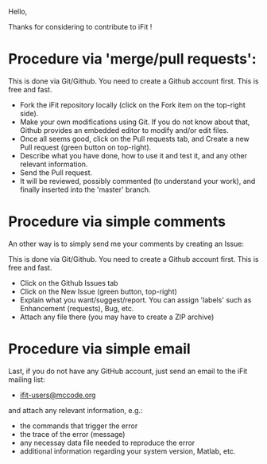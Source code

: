 Hello,

Thanks for considering to contribute to iFit !

# Procedure via 'merge/pull requests':

This is done via Git/Github. You need to create a Github account first. This is free and fast.

- Fork the iFit repository locally (click on the Fork item on the top-right side).
- Make your own modifications using Git. If you do not know about that, Github provides an embedded editor to modify and/or edit files.
- Once all seems good, click on the Pull requests tab, and Create a new Pull request (green button on top-right).
- Describe what you have done, how to use it and test it, and any other relevant information.
- Send the Pull request.
- It will be reviewed, possibly commented (to understand your work), and finally inserted into the 'master' branch.

# Procedure via simple comments

An other way is to simply send me your comments by creating an Issue:

This is done via Git/Github. You need to create a Github account first. This is free and fast.

- Click on the Github Issues tab
- Click on the New Issue (green button, top-right)
- Explain what you want/suggest/report. You can assign 'labels' such as Enhancement (requests), Bug, etc.
- Attach any file there (you may have to create a ZIP archive)

# Procedure via simple email

Last, if you do not have any GitHub account, just send an email to the iFit mailing list:

- ifit-users@mccode.org

and attach any relevant information, e.g.:

- the commands that trigger the error
- the trace of the error (message)
- any necessay data file needed to reproduce the error
- additional information regarding your system version, Matlab, etc.

